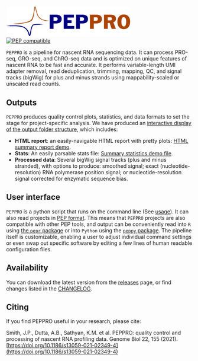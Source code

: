 # <img src="img/peppro_logo.svg" alt="PEPPRO" class="img-fluid" style="max-height:80px; margin-top:10px; margin-bottom:-10px" align="left">  

<br clear="all">

[![PEP compatible](http://pepkit.github.io/img/PEP-compatible-green.svg)](http://pepkit.github.io)

`PEPPRO` is a pipeline for nascent RNA sequencing data. It can process PRO-seq, GRO-seq, and ChRO-seq data and is optimized on unique features of nascent RNA to be fast and accurate. It performs variable-length UMI adapter removal, read deduplication, trimming, mapping, QC, and signal tracks (bigWig) for plus and minus strands using mappability-scaled or unscaled read counts. 

## Outputs

`PEPPRO` produces quality control plots, statistics, and data formats to set the stage for project-specific analysis. We have produced an [interactive display of the output folder structure](browse_output/), which includes:

- **HTML report**: an easily-navigable HTML report with pretty plots: [HTML summary report demo](files/examples/paper/PEPPRO_summary.html).
- **Stats**: An easily parsable stats file: [Summary statistics demo file](files/examples/paper/PEPPRO_stats_summary.tsv).
- **Processed data**: Several bigWig signal tracks (plus and minus stranded), with options to produce: smoothed signal; exact (nucleotide-resolution) RNA polymerase position signal; or nucleotide-resolution signal corrected for enzymatic sequence bias.

## User interface

`PEPPRO` is a python script that runs on the command line (See [usage](usage)). It can also read projects in [PEP format](https://pepkit.github.io/). This means that `PEPPRO` projects are also compatible with other PEP tools, and output can be conveniently read into `R` using [the `pepr` package](http://code.databio.org/pepr/) or into `Python` using the [`peppy` package](https://peppy.readthedocs.io/en/latest/). The pipeline itself is customizable, enabling a user to adjust individual command settings or even swap out specific software by editing a few lines of human readable configuration files.

## Availability

You can download the latest version from the [releases](https://github.com/databio/peppro/releases) page, or find changes listed in the [CHANGELOG](changelog).

## Citing

If you find PEPPRO useful in your research, please cite:

Smith, J.P., Dutta, A.B., Sathyan, K.M. et al. PEPPRO: quality control and processing of nascent RNA profiling data. Genome Biol 22, 155 (2021). [https://doi.org/10.1186/s13059-021-02349-4](https://doi.org/10.1186/s13059-021-02349-4)